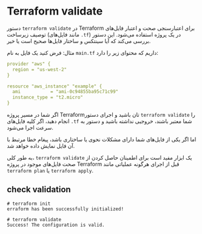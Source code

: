 # Terraform validate


دستور `terraform validate` در Terraform برای اعتبارسنجی صحت و اعتبار فایل‌های توصیف زیرساخت (مانند فایل‌های `.tf`) در یک پروژه استفاده می‌شود. این دستور بررسی می‌کند که آیا سینتکس و ساختار فایل‌ها صحیح است یا خیر.

مثال:
فرض کنید یک فایل به نام `main.tf` داریم که محتوای زیر را دارد:

```yaml
provider "aws" {
  region = "us-west-2"
}

resource "aws_instance" "example" {
  ami           = "ami-0c94855ba95c71c99"
  instance_type = "t2.micro"
}
```

اگر شما در مسیر پروژه Terraform‌تان باشید و اجرای دستور `terraform validate` را انجام دهید، اگر کلیه فایل‌های `.tf` شما معتبر باشند، خروجیی نداشته باشید و دستور به سرعت اجرا می‌شود.

اما اگر یکی از فایل‌های شما دارای مشکلات نحوی یا ساختاری باشد، پیغام خطا مرتبط با آن فایل نمایش داده خواهد شد.

به طور کلی، `terraform validate` یک ابزار مفید است برای اطمینان حاصل کردن از صحت فایل‌های موجود در پروژه Terraform قبل از اجرای هرگونه عملیاتی مانند `terraform plan` یا `terraform apply`.


## check validation
```
# terraform init
erraform has been successfully initialized!

# terraform validate
Success! The configuration is valid.
```
